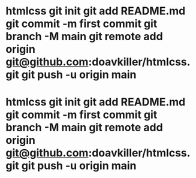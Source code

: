 # htmlcss git init git add README.md git commit -m first commit git branch -M main git remote add origin git@github.com:doavkiller/htmlcss.git git push -u origin main
# htmlcss git init git add README.md git commit -m first commit git branch -M main git remote add origin git@github.com:doavkiller/htmlcss.git git push -u origin main
